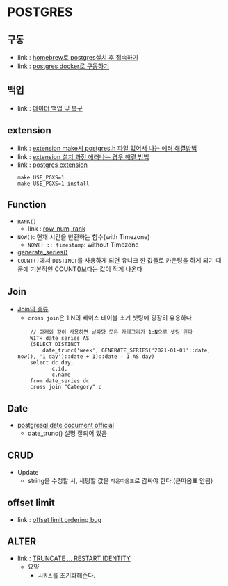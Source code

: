 # POSTGRES

## 구동
- link : [homebrew로 postgres설치 후 접속하기](https://reinvestment.tistory.com/66)
- link : [postgres docker로 구동하기](https://devinlife.com/postgresql/run-postgresql-on-docker/)

## 백업
- link : [데이터 백업 및 복구](https://bhpark.tistory.com/225)

## extension
- link : [extension make시 postgres.h 파일 없어서 나는 에러 해결방법](https://stackoverflow.com/questions/56724622/how-to-fix-postgres-h-file-not-found-problem)
- link : [extension 설치 과정 에러나는 경우 해결 방법](https://effortmakesme.tistory.com/32)
- link : [postgres extension](https://bitnine.tistory.com/536)
    ```
    make USE_PGXS=1
    make USE_PGXS=1 install
    ```

## Function
- ```RANK()```
    - link : [row_num, rank](https://new-hero.tistory.com/22)
- ```NOW()```: 현재 시간을 반환하는 함수(with Timezone)
    - ```NOW() :: timestamp```: without Timezone
- [generate_series()](https://sas-study.tistory.com/380)
- ```COUNT()```에서 ```DISTINCT```를 사용하게 되면 유니크 한 값들로 카운팅을 하게 되기 때문에 기본적인 COUNT()보다는 값이 적게 나온다

## Join
- [Join의 종류](https://ysyblog.tistory.com/141)
    - ```cross join```은 1:N의 베이스 테이블 초기 셋팅에 굉장히 유용하다
    ```
        // 아래와 같이 사용하면 날짜당 모든 카테고리가 1:N으로 셋팅 된다
        WITH date_series AS
        (SELECT DISTINCT
            date_trunc('week', GENERATE_SERIES('2021-01-01'::date, now(), '1 day')::date + 1)::date - 1 AS day)
        select dc.day,
               c.id,
               c.name
        from date_series dc
        cross join "Category" c
    ```

## Date
- [postgresql date document official](https://www.postgresql.org/docs/current/functions-datetime.html)
    - date_trunc() 설명 잘되어 있음

## CRUD
- Update
    - string을 수정할 시, 세팅할 값을 ```작은따옴표```로 감싸야 한다.(큰따옴표 안됨)

## offset limit
- link : [offset limit ordering bug](https://stackoverflow.com/questions/13580826/postgresql-repeating-rows-from-limit-offset)

## ALTER
- link : [TRUNCATE ... RESTART IDENTITY](https://www.postgresql.org/docs/current/sql-truncate.html)
    - 요약
        - `시퀀스`를 초기화해준다.